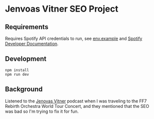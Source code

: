 # Jenvoas Vitner SEO Project

## Requirements

Requires Spotify API credentials to run, see [env.example](.env.example) and [Spotify Developer Documentation](https://developer.spotify.com/documentation/web-api).

## Development

```base
npm install
npm run dev
```

## Background

Listened to the [Jenovas Vitner](https://open.spotify.com/show/0jxTtqiycCBwCcXGqGawoa?si=3547f6c095d343e5) podcast when I was traveling to the FF7 Rebirth Orchestra World Tour Concert, and they mentioned that the SEO was bad so I'm trying to fix it for fun.
